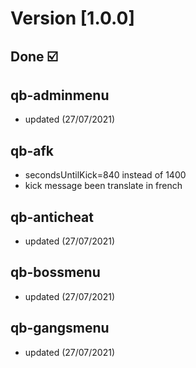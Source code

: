 # Version [1.0.0]

## Done ☑️

## qb-adminmenu

- updated (27/07/2021)

## qb-afk

- secondsUntilKick=840 instead of 1400
- kick message been translate in french

## qb-anticheat

- updated (27/07/2021)

## qb-bossmenu

- updated (27/07/2021)

## qb-gangsmenu

- updated (27/07/2021)
